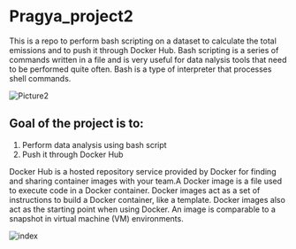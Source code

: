 # Pragya_project2
This is a repo to perform bash scripting on a dataset to calculate the total emissions and to push it through Docker Hub.
Bash scripting is a series of commands written in a file and is very useful for data nalysis tools that need to be performed quite often. Bash is a type of interpreter that processes shell commands.


![Picture2](https://user-images.githubusercontent.com/112579333/194796023-4025f063-e8d2-447c-9a79-9317d8a542eb.png)







## Goal of the project is to: 
1. Perform data analysis using bash script
2. Push it through Docker Hub

Docker Hub is a hosted repository service provided by Docker for finding and sharing container images with your team.A Docker image is a file used to execute code in a Docker container. Docker images act as a set of instructions to build a Docker container, like a template. Docker images also act as the starting point when using Docker. An image is comparable to a snapshot in virtual machine (VM) environments.



![index](https://user-images.githubusercontent.com/112579333/194795979-47628365-542d-409e-8f64-ba41007c3cbd.jpg)
